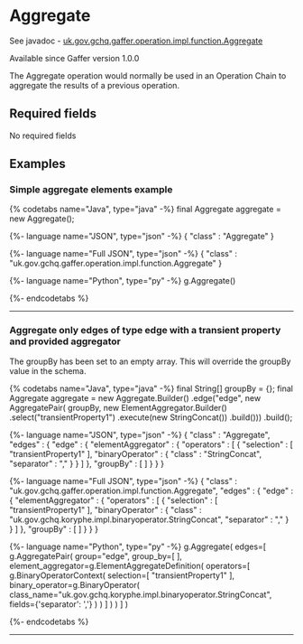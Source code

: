 # Aggregate
See javadoc - [uk.gov.gchq.gaffer.operation.impl.function.Aggregate](ref://../../javadoc/gaffer/uk/gov/gchq/gaffer/operation/impl/function/Aggregate.html)

Available since Gaffer version 1.0.0

The Aggregate operation would normally be used in an Operation Chain to aggregate the results of a previous operation.

## Required fields
No required fields


## Examples

### Simple aggregate elements example


{% codetabs name="Java", type="java" -%}
final Aggregate aggregate = new Aggregate();

{%- language name="JSON", type="json" -%}
{
  "class" : "Aggregate"
}

{%- language name="Full JSON", type="json" -%}
{
  "class" : "uk.gov.gchq.gaffer.operation.impl.function.Aggregate"
}

{%- language name="Python", type="py" -%}
g.Aggregate()

{%- endcodetabs %}

-----------------------------------------------

### Aggregate only edges of type edge with a transient property and provided aggregator

The groupBy has been set to an empty array. This will override the groupBy value in the schema.

{% codetabs name="Java", type="java" -%}
final String[] groupBy = {};
final Aggregate aggregate = new Aggregate.Builder()
        .edge("edge", new AggregatePair(
                groupBy,
                new ElementAggregator.Builder()
                        .select("transientProperty1")
                        .execute(new StringConcat())
                        .build()))
        .build();

{%- language name="JSON", type="json" -%}
{
  "class" : "Aggregate",
  "edges" : {
    "edge" : {
      "elementAggregator" : {
        "operators" : [ {
          "selection" : [ "transientProperty1" ],
          "binaryOperator" : {
            "class" : "StringConcat",
            "separator" : ","
          }
        } ]
      },
      "groupBy" : [ ]
    }
  }
}

{%- language name="Full JSON", type="json" -%}
{
  "class" : "uk.gov.gchq.gaffer.operation.impl.function.Aggregate",
  "edges" : {
    "edge" : {
      "elementAggregator" : {
        "operators" : [ {
          "selection" : [ "transientProperty1" ],
          "binaryOperator" : {
            "class" : "uk.gov.gchq.koryphe.impl.binaryoperator.StringConcat",
            "separator" : ","
          }
        } ]
      },
      "groupBy" : [ ]
    }
  }
}

{%- language name="Python", type="py" -%}
g.Aggregate( 
  edges=[ 
    g.AggregatePair( 
      group="edge", 
      group_by=[ 
      ], 
      element_aggregator=g.ElementAggregateDefinition( 
        operators=[ 
          g.BinaryOperatorContext( 
            selection=[ 
              "transientProperty1" 
            ], 
            binary_operator=g.BinaryOperator( 
              class_name="uk.gov.gchq.koryphe.impl.binaryoperator.StringConcat", 
              fields={'separator': ','} 
            ) 
          ) 
        ] 
      ) 
    ) 
  ] 
)

{%- endcodetabs %}

-----------------------------------------------

